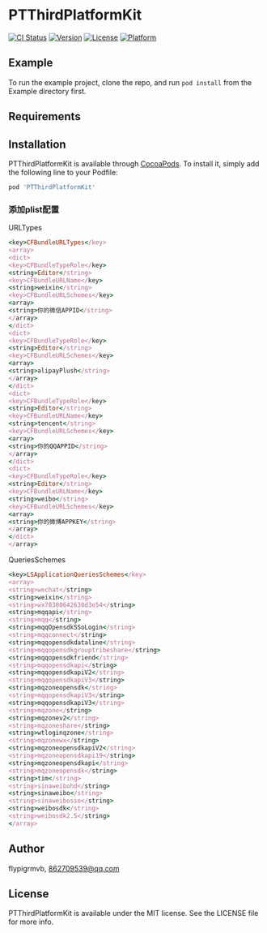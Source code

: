 # PTThirdPlatformKit

[![CI Status](http://img.shields.io/travis/flypigrmvb/PTThirdPlatformKit.svg?style=flat)](https://travis-ci.org/flypigrmvb/PTThirdPlatformKit)
[![Version](https://img.shields.io/cocoapods/v/PTThirdPlatformKit.svg?style=flat)](http://cocoapods.org/pods/PTThirdPlatformKit)
[![License](https://img.shields.io/cocoapods/l/PTThirdPlatformKit.svg?style=flat)](http://cocoapods.org/pods/PTThirdPlatformKit)
[![Platform](https://img.shields.io/cocoapods/p/PTThirdPlatformKit.svg?style=flat)](http://cocoapods.org/pods/PTThirdPlatformKit)

## Example

To run the example project, clone the repo, and run `pod install` from the Example directory first.

## Requirements

## Installation

PTThirdPlatformKit is available through [CocoaPods](http://cocoapods.org). To install
it, simply add the following line to your Podfile:

```ruby
pod 'PTThirdPlatformKit'
```

### 添加plist配置  

URLTypes  
```ruby
<key>CFBundleURLTypes</key>
<array>
<dict>
<key>CFBundleTypeRole</key>
<string>Editor</string>
<key>CFBundleURLName</key>
<string>weixin</string>
<key>CFBundleURLSchemes</key>
<array>
<string>你的微信APPID</string>
</array>
</dict>
<dict>
<key>CFBundleTypeRole</key>
<string>Editor</string>
<key>CFBundleURLSchemes</key>
<array>
<string>alipayPlush</string>
</array>
</dict>
<dict>
<key>CFBundleTypeRole</key>
<string>Editor</string>
<key>CFBundleURLName</key>
<string>tencent</string>
<key>CFBundleURLSchemes</key>
<array>
<string>你的QQAPPID</string>
</array>
</dict>
<dict>
<key>CFBundleTypeRole</key>
<string>Editor</string>
<key>CFBundleURLName</key>
<string>weibo</string>
<key>CFBundleURLSchemes</key>
<array>
<string>你的微博APPKEY</string>
</array>
</dict>
</array>
```

QueriesSchemes  
```ruby
<key>LSApplicationQueriesSchemes</key>
<array>
<string>wechat</string>
<string>weixin</string>
<string>wx78380642630d3e54</string>
<string>mqqapi</string>
<string>mqq</string>
<string>mqqOpensdkSSoLogin</string>
<string>mqqconnect</string>
<string>mqqopensdkdataline</string>
<string>mqqopensdkgrouptribeshare</string>
<string>mqqopensdkfriend</string>
<string>mqqopensdkapi</string>
<string>mqqopensdkapiV2</string>
<string>mqqopensdkapiV3</string>
<string>mqzoneopensdk</string>
<string>mqqopensdkapiV3</string>
<string>mqqopensdkapiV3</string>
<string>mqzone</string>
<string>mqzonev2</string>
<string>mqzoneshare</string>
<string>wtloginqzone</string>
<string>mqzonewx</string>
<string>mqzoneopensdkapiV2</string>
<string>mqzoneopensdkapi19</string>
<string>mqzoneopensdkapi</string>
<string>mqzoneopensdk</string>
<string>tim</string>
<string>sinaweibohd</string>
<string>sinaweibo</string>
<string>sinaweibosso</string>
<string>weibosdk</string>
<string>weibosdk2.5</string>
</array>
```


## Author

flypigrmvb, 862709539@qq.com

## License

PTThirdPlatformKit is available under the MIT license. See the LICENSE file for more info.
